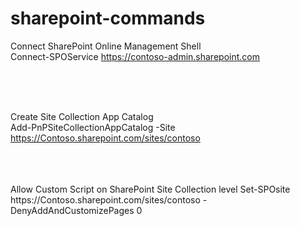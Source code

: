 # sharepoint-commands

Connect SharePoint Online Management Shell
<br/>
Connect-SPOService https://contoso-admin.sharepoint.com

<br/>
<br/>
<br/>

Create Site Collection App Catalog 
<br/>
Add-PnPSiteCollectionAppCatalog -Site https://Contoso.sharepoint.com/sites/contoso

<br/>
<br/>
<br/>
Allow Custom Script on SharePoint Site Collection level
Set-SPOsite https://Contoso.sharepoint.com/sites/contoso -DenyAddAndCustomizePages 0
